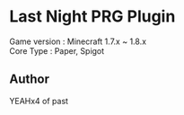 # Last Night PRG Plugin
Game version : Minecraft 1.7.x ~ 1.8.x
<br />
Core Type : Paper, Spigot<br>

## Author
YEAHx4 of past
